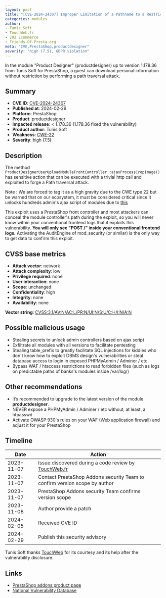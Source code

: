 ```yaml
---
layout: post
title: "[CVE-2024-24307] Improper Limitation of a Pathname to a Restricted Directory in Tunis Soft - Product Designer module  for PrestaShop"
categories: modules
author:
- Tunis Soft
- TouchWeb.fr
- 202 Ecommerce
- Friends-Of-Presta.org
meta: "CVE,PrestaShop,productdesigner"
severity: "high (7.5), GDPR violation"
---
```


In the module "Product Designer" (productdesigner) up to version 1.178.36 from Tunis Soft for PrestaShop, a guest can download personal information without restriction by performing a path traversal attack.

## Summary

* **CVE ID**: [CVE-2024-24307](https://cve.mitre.org/cgi-bin/cvename.cgi?name=CVE-2024-24307)
* **Published at**: 2024-02-29
* **Platform**: PrestaShop
* **Product**: productdesigner
* **Impacted release**: < 1.178.36 (1.178.36 fixed the vulnerability)
* **Product author**: Tunis Soft
* **Weakness**: [CWE-22](https://cwe.mitre.org/data/definitions/22.html)
* **Severity**: high (7.5)

## Description

The method `ProductDesignerUserUploadModuleFrontController::ajaxProcessCropImage()` has sensitive action that can be executed with a trivial http call and exploited to forge a Path traversal attack.

Note : We are forced to tag it as a high gravity due to the CWE type 22 but be warned that on our ecosystem, it must be considered critical since it unlocks hundreds admin's ajax script of modules due to [this](https://github.com/PrestaShop/PrestaShop/blob/6c05518b807d014ee8edb811041e3de232520c28/classes/Tools.php#L1247)

This exploit uses a PrestaShop front controller and most attackers can conceal the module controller's path during the exploit, so you will never know within your conventional frontend logs that it exploits this vulnerability. **You will only see "POST /" inside your conventional frontend logs.** Activating the AuditEngine of mod_security (or similar) is the only way to get data to confirm this exploit.

## CVSS base metrics

* **Attack vector**: network
* **Attack complexity**: low
* **Privilege required**: none
* **User interaction**: none
* **Scope**: unchanged
* **Confidentiality**: high
* **Integrity**: none
* **Availability**: none

**Vector string**: [CVSS:3.1/AV:N/AC:L/PR:N/UI:N/S:U/C:H/I:N/A:N](https://nvd.nist.gov/vuln-metrics/cvss/v3-calculator?vector=AV:N/AC:L/PR:N/UI:N/S:U/C:H/I:N/A:N)

## Possible malicious usage

* Stealing secrets to unlock admin controllers based on ajax script
* Exfiltrate all modules with all versions to facilitate pentesting
* Stealing table_prefix to greatly facilitate SQL injections for kiddies who don't know how to exploit DBMS design's vulnerabilities or steal database access to login in exposed PHPMyAdmin / Adminer / etc.
* Bypass WAF / htaccess restrictions to read forbidden files (such as logs on predictable paths of banks's modules inside /var/log/)


## Other recommendations

* It’s recommended to upgrade to the latest version of the module **productdesigner**.
* NEVER expose a PHPMyAdmin / Adminer / etc without, at least, a htpasswd
* Activate OWASP 930's rules on your WAF (Web application firewall) and adjust it for your PrestaShop

## Timeline

| Date | Action |
|--|--|
| 2023-11-07 | Issue discovered during a code review by [TouchWeb.fr](https://www.touchweb.fr) |
| 2023-11-07 | Contact PrestaShop Addons security Team to confirm version scope by author |
| 2023-11-07 | PrestaShop Addons security Team confirms version scope |
| 2023-11-08 | Author provide a patch |
| 2024-02-05 | Received CVE ID |
| 2024-02-29 | Publish this security advisory |

Tunis Soft thanks [TouchWeb](https://www.touchweb.fr) for its courtesy and its help after the vulnerability disclosure.


## Links

* [PrestaShop addons product page](https://addons.prestashop.com/en/combinaisons-customization/30176-product-designer.html)
* [National Vulnerability Database](https://cve.mitre.org/cgi-bin/cvename.cgi?name=CVE-2024-24307)